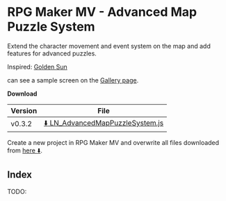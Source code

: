 RPG Maker MV - Advanced Map Puzzle System
====================

Extend the character movement and event system on the map and add features for advanced puzzles.

Inspired: [Golden Sun](https://en.wikipedia.org/wiki/Golden_Sun)

can see a sample screen on the [Gallery page](docs/Gallery.md).

**Download**

| Version | File |
|---------|------|
| v0.3.2  | [:arrow_down: LN_AdvancedMapPuzzleSystem.js](https://raw.githubusercontent.com/lriki/LN_AdvancedMapPuzzleSystem/master/js/plugins/LN_AdvancedMapPuzzleSystem.js) |

Create a new project in RPG Maker MV and overwrite all files downloaded from [here :arrow_down:](https://github.com/lriki/LN_AdvancedMapPuzzleSystem/archive/master.zip).


Index
----------

TODO:

